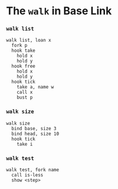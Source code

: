 # The `walk` in Base Link

### `walk list`

```
walk list, loan x
  fork p
  hook take
    hold x
    hold y
  hook free
    hold x
    hold y
  hook tick
    take a, name w
    call x
    bust p
```

### `walk size`

```
walk size
  bind base, size 3
  bind head, size 10
  hook tick
    take i
```

### `walk test`

```
walk test, fork name
  call is-less
  show <step>
```
